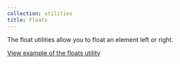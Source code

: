 ```yaml
---
collection: utilities
title: Floats
---
```


The float utilities allow you to float an element left or right.

<a href="https://ubuntudesign.github.io/vanilla-framework/examples/utilities/floats/"
    class="js-example">
    View example of the floats utility
</a>
